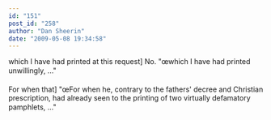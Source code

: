 ```yaml
---
id: "151"
post_id: "258"
author: "Dan Sheerin"
date: "2009-05-08 19:34:58"
---
```

which I have had printed at this request] No. "œwhich I have had printed unwillingly, ..."




For when that] "œFor when he, contrary to the fathers' decree and Christian prescription, had already seen to the printing of two virtually defamatory pamphlets, ..."
